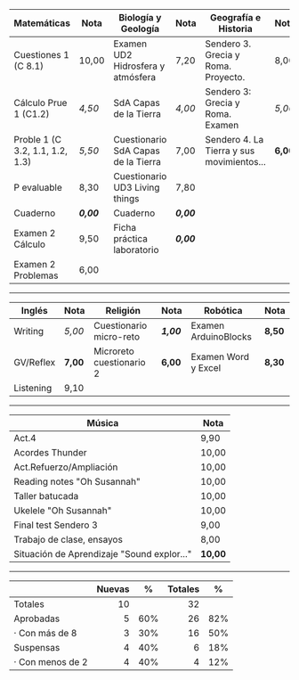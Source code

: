 <div align=center>
  
| Matemáticas | Nota | Biología y Geología | Nota | Geografía e Historia | Nota |
|-------------|------|---------------------|------|----------------------|------|
| Cuestiones 1 (C 8.1) | 10,00 | Examen UD2 Hidrosfera y atmósfera | 7,20 | Sendero 3. Grecia y Roma. Proyecto. | 8,00 |
| Cálculo Prue 1 (C1.2) | *4,50* | SdA Capas de la Tierra | *4,00* | Sendero 3: Grecia y Roma. Examen | *5,00* |
| Proble 1 (C 3.2, 1.1, 1.2, 1.3) | *5,50* | Cuestionario SdA Capas de la Tierra | 7,00 | Sendero 4. La Tierra y sus movimientos... | **6,00** |
| P evaluable | 8,30 | Cuestionario UD3 Living things | 7,80 | | |
| Cuaderno | ***0,00*** | Cuaderno | ***0,00*** | | |
| Examen 2 Cálculo | 9,50 | Ficha práctica laboratorio | ***0,00*** | | |
| Examen 2 Problemas | 6,00 | | | | |

---

| Inglés | Nota | Religión | Nota | Robótica | Nota |
|--------|------|----------|------|----------|------|
| Writing | *5,00* | Cuestionario micro-reto | ***1,00*** | Examen ArduinoBlocks | **8,50** |
| GV/Reflex | **7,00** | Microreto cuestionario 2 | **6,00** | Examen Word y Excel | **8,30** |
| Listening | 9,10 | | | | |

---

| Música | Nota |
|--------|------|
| Act.4 | 9,90 |
| Acordes Thunder | 10,00 |
| Act.Refuerzo/Ampliación | 10,00 |
| Reading notes "Oh Susannah" | 10,00 |
| Taller batucada | 10,00 |
| Ukelele "Oh Susannah" | 10,00 |
| Final test Sendero 3 | 9,00 |
| Trabajo de clase, ensayos | 8,00 |
| Situación de Aprendizaje "Sound explor..." | **10,00** |

---

||Nuevas|%|Totales|%|
|-|-:|-|-:|-|
|Totales|10||32|
|Aprobadas|5|60%|26|82%
|· Con más de 8|3|30%|16|50%
|Suspensas|4|40%|6|18%
|· Con menos de 2|4|40%|4|12%

</div>
